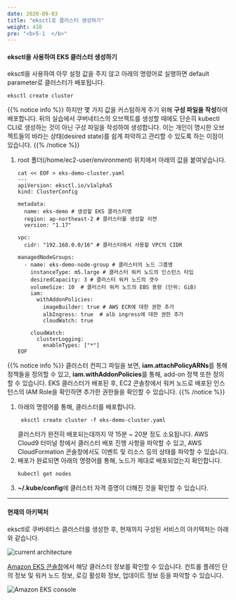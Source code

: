```yaml
---
date: 2020-09-03
title: "eksctl로 클러스터 생성하기"
weight: 410
pre: "<b>5-1  </b>"
---
```


#### eksctl을 사용하여 EKS 클러스터 생성하기

eksctl을 사용하여 아무 설정 값을 주지 않고 아래의 명령어로 실행하면 default parameter로 클러스터가 배포됩니다.
```
eksctl create cluster
```
{{% notice info %}}
하지만 몇 가지 값을 커스텀하게 주기 위해 **구성 파일을 작성**하여 배포합니다. 뒤의 실습에서 쿠버네티스의 오브젝트를 생성할 때에도 단순히 kubectl CLI로 생성하는 것이 아닌 구성 파일을 작성하여 생성합니다. 이는 개인이 명시한 오브젝트들의 바라는 상태(desired state)를 쉽게 파악하고 관리할 수 있도록 하는 이점이 있습니다.
{{% /notice %}}

1. root 폴더(/home/ec2-user/environment) 위치에서 아래의 값을 붙여넣습니다.
    ```
    cat << EOF > eks-demo-cluster.yaml
    ---
    apiVersion: eksctl.io/v1alpha5
    kind: ClusterConfig

    metadata:
      name: eks-demo # 생성할 EKS 클러스터명
      region: ap-northeast-2 # 클러스터를 생성할 리젼
      version: "1.17"
    
    vpc:
      cidr: "192.168.0.0/16" # 클러스터에서 사용할 VPC의 CIDR
    
    managedNodeGroups:
      - name: eks-demo-node-group # 클러스터의 노드 그룹명
        instanceType: m5.large # 클러스터 워커 노드의 인스턴스 타입
        desiredCapacity: 3 # 클러스터 워커 노드의 갯수
        volumeSize: 10  # 클러스터 워커 노드의 EBS 용량 (단위: GiB)
        iam:
          withAddonPolicies:
            imageBuilder: true # AWS ECR에 대한 권한 추가
            albIngress: true  # alb ingress에 대한 권한 추가
            cloudWatch: true
        
        cloudWatch:
          clusterLogging:
            enableTypes: ["*"]
    EOF
    ```
{{% notice info %}}
클러스터 컨피그 파일을 보면, **iam.attachPolicyARNs**를 통해 정책들을 정의할 수 있고, **iam.withAddonPolicies**를 통해, add-on 정책 또한 정의할 수 있습니다. EKS 클러스터가 배포된 후, EC2 콘솔창에서 워커 노드로 배포된 인스턴스의 IAM Role을 확인하면 추가한 권한들을 확인할 수 있습니다. 
{{% /notice %}}

1. 아래의 명령어를 통해, 클러스터를 배포합니다.
   ```
    eksctl create cluster -f eks-demo-cluster.yaml
    ```
    클러스터가 완전히 배포되는데까지 약 15분 ~ 20분 정도 소요됩니다. AWS Cloud9 터미널 창에서 클러스터 배포 진행 사항을 파악할 수 있고, AWS CloudFormation 콘솔창에서도 이벤트 및 리소스 등의 상태를 파악할 수 있습니다. 
2. 배포가 완료되면 아래의 명령어를 통해, 노드가 제대로 배포되었는지 확인합니다.
    ```
    kubectl get nodes 
    ```
3. **~/.kube/config**에 클러스터 자격 증명이 더해진 것을 확인할 수 있습니다.

* * *

#### 현재의 아키텍처
eksctl로 쿠버네티스 클러스터를 생성한 후, 현재까지 구성된 서비스의 아키텍처는 아래와 같습니다.

![current architecture](/images/eks_launch/current-architecture01.svg)

[Amazon EKS 콘솔창](https://console.aws.amazon.com/eks)에서 해당 클러스터 정보를 확인할 수 있습니다. 컨트롤 플레인 단의 정보 및 워커 노드 정보, 로깅 활성화 정보, 업데이트 정보 등을 파악할 수 있습니다.

![Amazon EKS console](/images/eks_launch/eks-console.png)